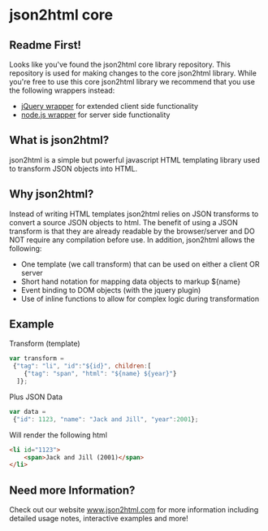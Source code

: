 json2html core
=========

Readme First!
--------------
Looks like you've found the json2html core library repository.  This repository is used for making changes to the core json2html library.  While you're free to use this core json2html library we recommend that you use the following wrappers instead:

+	<a href='https://github.com/moappi/jquery.json2html'>jQuery wrapper</a>  for extended client side functionality 
+	<a href='https://github.com/moappi/node-json2html'>node.js wrapper</a> for server side functionality


What is json2html?
------------------
json2html is a simple but powerful javascript HTML templating library used to transform JSON objects into HTML. 

Why json2html?
--------------
Instead of writing HTML templates json2html relies on JSON transforms to convert a source JSON objects to html.  The benefit of using a JSON transform is that they are already readable by the browser/server and DO NOT require any compilation before use.   In addition, json2html allows the following:

+	One template (we call transform) that can be used on either a client OR server
+	Short hand notation for mapping data objects to markup ${name}
+	Event binding to DOM objects (with the jquery plugin)
+	Use of inline functions to allow for complex logic during transformation 

Example
--------------
Transform (template)
```javascript
var transform = 
 {"tag": "li", "id":"${id}", children:[
	{"tag": "span", "html": "${name} ${year}"}
  ]};		
```
Plus JSON Data
```javascript
var data = 
 {"id": 1123, "name": "Jack and Jill", "year":2001};		
```

Will render the following html

```html
<li id="1123">
	<span>Jack and Jill (2001)</span>
</li>	
```

Need more Information?
--------------
Check out our website <a href='http://www.json2html.com'>www.json2html.com</a> for more information including detailed usage notes, interactive examples and more!




